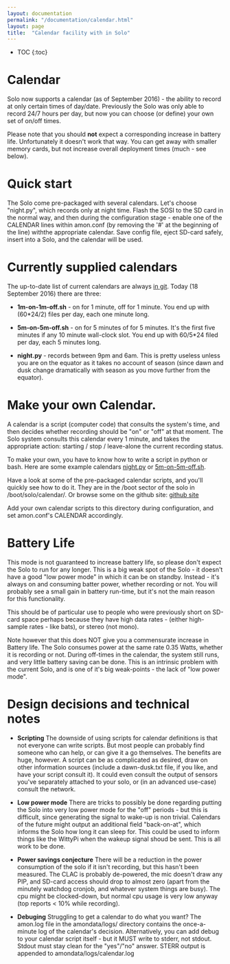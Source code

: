 ```yaml
---
layout: documentation
permalink: "/documentation/calendar.html"
layout: page
title:  "Calendar facility with in Solo"
---
```


* TOC
{:toc}

# Calendar 

Solo now supports a calendar (as of September 2016) - the ability to
record at only certain times of day/date.  Previously the Solo was
only able to record 24/7 hours per day, but now you can choose (or
define) your own set of on/off times.

Please note that you should **not** expect a corresponding increase in
battery life.  Unfortunately it doesn't work that way.
You can get away with smaller memory cards, but not increase overall
deployment times (much - see below).


# Quick start

The Solo come pre-packaged with several calendars.  Let's choose
"night.py", which records only at night time.  Flash the SOSI to the
SD card in the normal way, and then during the configuration stage -
enable one of the CALENDAR lines within amon.conf (by removing the '#'
at the beginning of the line) withthe appropriate calendar.  Save
config file, eject SD-card safely, insert into a Solo, and the
calendar will be used.


# Currently supplied calendars

The up-to-date list of current calendars are always [in
git](https://github.com/solo-system/amon/tree/master/boot/calendar).
Today (18 September 2016) there are three:

- **1m-on-1m-off.sh** - on for 1 minute, off for 1 minute.  You end up
    with (60*24/2) files per day, each one minute long.

- **5m-on-5m-off.sh** - on for 5 minutes of for 5 minutes.  It's the
    first five minutes if any 10 minute wall-clock slot.  You end up
    with 60/5*24 filed per day, each 5 minutes long.

- **night.py** - records between 9pm and 6am.  This is pretty useless
    unless you are on the equator as it takes no account of season
    (since dawn and dusk change dramatically with season as you move
    further from the equator).
    

# Make your own Calendar.

A calendar is a script (computer code) that consults the system's
time, and then decides whether recording should be "on" or "off" at
that moment.  The Solo system consults this calendar every 1 minute,
and takes the appropriate action: starting / stop / leave-alone the
current recording status.

To make your own, you have to know how to write a script in python or
bash.  Here are some example calendars
[night.py](https://github.com/solo-system/amon/blob/master/boot/calendar/night.py)
or
[5m-on-5m-off.sh](https://github.com/solo-system/amon/blob/master/boot/calendar/5m-on-5m-off.sh).

Have a look at some of the pre-packaged calendar scripts, and you'll
quickly see how to do it.  They are in the /boot sector of the solo in
/boot/solo/calendar/.  Or browse some on the github site: [github
site](https://github.com/solo-system/amon/tree/master/boot/calendar)

Add your own calendar scripts to this directory during configuration,
and set amon.conf's CALENDAR accordingly.



# Battery Life

This mode is not guaranteed to increase battery life, so please don't
expect the Solo to run for any longer.  This is a big weak spot of the
Solo - it doesn't have a good "low power mode" in which it can be on
standby.  Instead - it's always on and consuming batter power, whether
recording or not.  You will probably see a small gain in battery
run-time, but it's not the main reason for this functionality.

This should be of particular use to people who were previously short
on SD-card space perhaps because they have high data rates - (either
high-sample rates - like bats), or stereo (not mono).

Note however that this does NOT give you a commensurate increase in
Battery life.  The Solo consumes power at the same rate 0.35 Watts,
whether it is recording or not.  During off-times in the calendar, the
system still runs, and very little battery saving can be done.  This
is an intrinsic problem with the current Solo, and is one of it's big
weak-points - the lack of "low power mode".


# Design decisions and technical notes

- **Scripting** The downside of using scripts for calendar definitions
    is that not everyone can write scripts. But most people can
    probably find someone who can help, or can give it a go
    themselves. The benefits are huge, however.  A script can be as
    complicated as desired, draw on other information sources (include
    a dawn-dusk.txt file, if you like, and have your script consult
    it).  It could even consult the output of sensors you've
    separately attached to your solo, or (in an advanced use-case)
    consult the network.

- **Low power mode** There are tricks to possibly be done regarding
    putting the Solo into very low power mode for the "off" periods -
    but this is difficult, since generating the signal to wake-up is
    non trivial.  Calendars of the future might output an additional
    field "back-on-at", which informs the Solo how long it can sleep
    for.  This could be used to inform things like the WittyPi when
    the wakeup signal shoud be sent.  This is all work to be done.

- **Power savings conjecture** There will be a reduction in the power
    consumption of the solo if it isn't recording, but this hasn't
    been measured.  The CLAC is probably de-powered, the mic doesn't
    draw any PIP, and SD-card access should drop to almost zero (apart
    from the minutely watchdog cronjob, and whatever system things are
    busy).  The cpu might be clocked-down, but normal cpu usage is
    very low anyway (top reports < 10% while recording).

- **Debuging** Struggling to get a calendar to do what you want? The
    amon.log file in the amondata/logs/ directory contains the
    once-a-minute log of the calendar's decision.  Alternatively,
    you can add debug to your calendar script itself - but it MUST
    write to stderr, not stdout.  Stdout must stay clean for the
    "yes"/"no" answer.  STERR output is appended to
    amondata/logs/calendar.log
    
